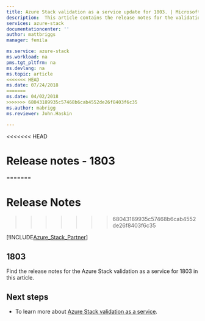```yaml
---
title: Azure Stack validation as a service update for 1803. | Microsoft Docs
description:  This article contains the release notes for the validation as a service update for 1803 for Azure Stack.
services: azure-stack
documentationcenter: ''
author: mattbriggs
manager: femila

ms.service: azure-stack
ms.workload: na
pms.tgt_pltfrm: na
ms.devlang: na
ms.topic: article
<<<<<<< HEAD
ms.date: 07/24/2018
=======
ms.date: 04/02/2018
>>>>>>> 68043189935c57468b6cab4552de26f8403f6c35
ms.author: mabrigg
ms.reviewer: John.Haskin

---
```


<<<<<<< HEAD
# Release notes - 1803
=======
# Release Notes
>>>>>>> 68043189935c57468b6cab4552de26f8403f6c35

[!INCLUDE[Azure_Stack_Partner](./includes/azure-stack-partner-appliesto.md)]

## 1803

Find the release  notes for the Azure Stack validation as a service for 1803 in this article.

## Next steps

- To learn more about [Azure Stack validation as a service](https://docs.microsoft.com/azure/azure-stack/partner).